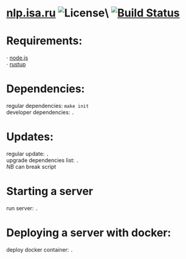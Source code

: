 # [nlp.isa.ru](http://nlp-isa.rexhaif.xyz) ![License](https://img.shields.io/github/license/randomunrandom/nlp-isa.svg)\ [![Build Status](https://travis-ci.com/randomunrandom/nlp-isa.svg?branch=master)](https://travis-ci.com/randomunrandom/nlp-isa)

##
# Requirements:
⋅ [node.js](https://nodejs.org/en/)\
⋅ [rustup](https://rustup.rs/)

##
# Dependencies:
regular dependencies:   `make init`\
developer dependencies: `.`

##
# Updates:
regular update: `.`\
upgrade dependencies list: `.`\
*NB* can break script

##
# Starting a server
run server: `.`

##
# Deploying a server with docker:
deploy docker container: `.`
